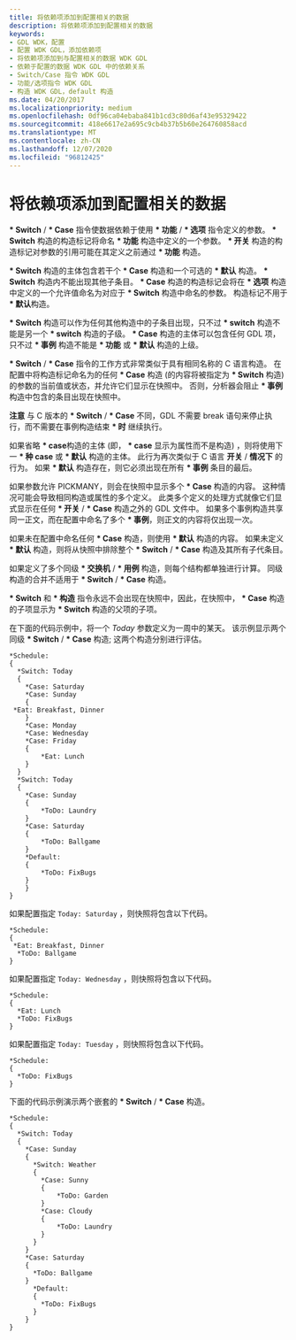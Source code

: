 ```yaml
---
title: 将依赖项添加到配置相关的数据
description: 将依赖项添加到配置相关的数据
keywords:
- GDL WDK，配置
- 配置 WDK GDL，添加依赖项
- 将依赖项添加到与配置相关的数据 WDK GDL
- 依赖于配置的数据 WDK GDL 中的依赖关系
- Switch/Case 指令 WDK GDL
- 功能/选项指令 WDK GDL
- 构造 WDK GDL，default 构造
ms.date: 04/20/2017
ms.localizationpriority: medium
ms.openlocfilehash: 0df96ca04ebaba841b1cd3c80d6af43e95329422
ms.sourcegitcommit: 418e6617e2a695c9cb4b37b5b60e264760858acd
ms.translationtype: MT
ms.contentlocale: zh-CN
ms.lasthandoff: 12/07/2020
ms.locfileid: "96812425"
---
```

# <a name="adding-dependencies-to-the-configuration-dependent-data"></a>将依赖项添加到配置相关的数据


**\* Switch** / **\* Case** 指令使数据依赖于使用 **\* 功能** / **\* 选项** 指令定义的参数。 **\* Switch** 构造的构造标记将命名 **\* 功能** 构造中定义的一个参数。 **\* 开关** 构造的构造标记对参数的引用可能在其定义之前通过 **\* 功能** 构造。

**\* Switch** 构造的主体包含若干个 **\* Case** 构造和一个可选的 **\* 默认** 构造。 **\* Switch** 构造内不能出现其他子条目。 **\* Case** 构造的构造标记会将在 **\* 选项** 构造中定义的一个允许值命名为对应于 **\* Switch** 构造中命名的参数。 构造标记不用于<strong> \* 默认</strong>构造。

**\* Switch** 构造可以作为任何其他构造中的子条目出现，只不过 **\* switch** 构造不能是另一个 **\* switch** 构造的子级。 **\* Case** 构造的主体可以包含任何 GDL 项，只不过 **\* 事例** 构造不能是 **\* 功能** 或 **\* 默认** 构造的上级。

**\* Switch** / **\* Case** 指令的工作方式非常类似于具有相同名称的 C 语言构造。 在配置中将构造标记命名为的任何 **\* Case** 构造 (的内容将被指定为 **\* Switch** 构造) 的参数的当前值或状态，并允许它们显示在快照中。 否则，分析器会阻止 **\* 事例** 构造中包含的条目出现在快照中。

**注意**  与 C 版本的 **\* Switch** / **\* Case** 不同，GDL 不需要 break 语句来停止执行，而不需要在事例构造结束 **\* 时** 继续执行。

 

如果省略 <strong> \* case</strong>构造的主体 (即， **\* case** 显示为属性而不是构造) ，则将使用下一 **\* 种 case** 或 **\* 默认** 构造的主体。 此行为再次类似于 C 语言 **开关** / **情况下** 的行为。 如果 **\* 默认** 构造存在，则它必须出现在所有 **\* 事例** 条目的最后。

如果参数允许 PICKMANY，则会在快照中显示多个 **\* Case** 构造的内容。 这种情况可能会导致相同构造或属性的多个定义。 此类多个定义的处理方式就像它们显式显示在任何 **\* 开关** / **\* Case** 构造之外的 GDL 文件中。 如果多个事例构造共享同一正文，而在配置中命名了多个 **\* 事例**，则正文的内容将仅出现一次。

如果未在配置中命名任何 **\* Case** 构造，则使用 **\* 默认** 构造的内容。 如果未定义 **\* 默认** 构造，则将从快照中排除整个 **\* Switch** / **\* Case** 构造及其所有子代条目。

如果定义了多个同级 **\* 交换机** / **\* 用例** 构造，则每个结构都单独进行计算。 同级构造的合并不适用于 **\* Switch** / **\* Case** 构造。

**\* Switch** 和 **\* 构造** 指令永远不会出现在快照中，因此，在快照中， **\* Case** 构造的子项显示为 **\* Switch** 构造的父项的子项。

在下面的代码示例中，将一个 *Today* 参数定义为一周中的某天。 该示例显示两个同级 **\* Switch** / **\* Case** 构造; 这两个构造分别进行评估。

```GDL
*Schedule:
{
  *Switch: Today
  {
    *Case: Saturday
    *Case: Sunday
    {
 *Eat: Breakfast, Dinner
    }
    *Case: Monday
    *Case: Wednesday
    *Case: Friday
    {
        *Eat: Lunch
    }
  }
  *Switch: Today
  {
    *Case: Sunday
    {
        *ToDo: Laundry
    }
    *Case: Saturday
    {
        *ToDo: Ballgame
    }
    *Default:
    {
        *ToDo: FixBugs
    }
    }
}
```

如果配置指定 `Today: Saturday` ，则快照将包含以下代码。

```GDL
*Schedule:
{
 *Eat: Breakfast, Dinner
  *ToDo: Ballgame
}
```

如果配置指定 `Today: Wednesday` ，则快照将包含以下代码。

```GDL
*Schedule:
{
  *Eat: Lunch
  *ToDo: FixBugs
}
```

如果配置指定 `Today: Tuesday` ，则快照将包含以下代码。

```GDL
*Schedule:
{
  *ToDo: FixBugs
}
```

下面的代码示例演示两个嵌套的 **\* Switch** / **\* Case** 构造。

```GDL
*Schedule:
{
  *Switch: Today
  {
    *Case: Sunday
    {
      *Switch: Weather
      {
        *Case: Sunny
        {
            *ToDo: Garden
        }
        *Case: Cloudy
        {
            *ToDo: Laundry
        }
      }
    }
    *Case: Saturday
    {
      *ToDo: Ballgame
    }
      *Default:
      {
        *ToDo: FixBugs
      }
    }
}
```

 

 




